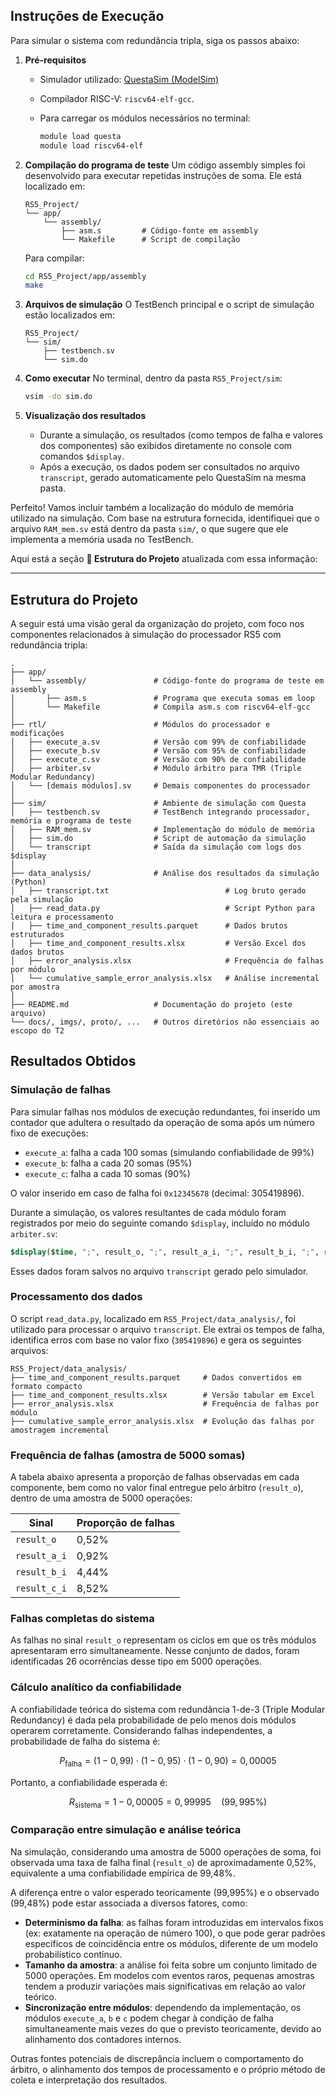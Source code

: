 ## Instruções de Execução

Para simular o sistema com redundância tripla, siga os passos abaixo:

1. **Pré-requisitos**

   * Simulador utilizado: [QuestaSim (ModelSim)](https://eda.sw.siemens.com/en-US/ic/modelsim/)
   * Compilador RISC-V: `riscv64-elf-gcc`.
   * Para carregar os módulos necessários no terminal:

     ```bash
     module load questa
     module load riscv64-elf
     ```

2. **Compilação do programa de teste**
   Um código assembly simples foi desenvolvido para executar repetidas instruções de soma. Ele está localizado em:

   ```
   RS5_Project/
   └── app/
       └── assembly/
           ├── asm.s         # Código-fonte em assembly
           └── Makefile      # Script de compilação
   ```

   Para compilar:

   ```bash
   cd RS5_Project/app/assembly
   make
   ```

3. **Arquivos de simulação**
   O TestBench principal e o script de simulação estão localizados em:

   ```
   RS5_Project/
   └── sim/
       ├── testbench.sv
       └── sim.do
   ```

4. **Como executar**
   No terminal, dentro da pasta `RS5_Project/sim`:

   ```bash
   vsim -do sim.do
   ```

5. **Visualização dos resultados**

   * Durante a simulação, os resultados (como tempos de falha e valores dos componentes) são exibidos diretamente no console com comandos `$display`.
   * Após a execução, os dados podem ser consultados no arquivo `transcript`, gerado automaticamente pelo QuestaSim na mesma pasta.

Perfeito! Vamos incluir também a localização do módulo de memória utilizado na simulação. Com base na estrutura fornecida, identifiquei que o arquivo `RAM_mem.sv` está dentro da pasta `sim/`, o que sugere que ele implementa a memória usada no TestBench.

Aqui está a seção **📁 Estrutura do Projeto** atualizada com essa informação:

---

## Estrutura do Projeto

A seguir está uma visão geral da organização do projeto, com foco nos componentes relacionados à simulação do processador RS5 com redundância tripla:

```
.
├── app/
│   └── assembly/               # Código-fonte do programa de teste em assembly
│       ├── asm.s               # Programa que executa somas em loop
│       └── Makefile            # Compila asm.s com riscv64-elf-gcc
│
├── rtl/                        # Módulos do processador e modificações
│   ├── execute_a.sv            # Versão com 99% de confiabilidade
│   ├── execute_b.sv            # Versão com 95% de confiabilidade
│   ├── execute_c.sv            # Versão com 90% de confiabilidade
│   ├── arbiter.sv              # Módulo árbitro para TMR (Triple Modular Redundancy)
│   └── [demais módulos].sv     # Demais componentes do processador
│
├── sim/                        # Ambiente de simulação com Questa
│   ├── testbench.sv            # TestBench integrando processador, memória e programa de teste
│   ├── RAM_mem.sv              # Implementação do módulo de memória
│   ├── sim.do                  # Script de automação da simulação
│   └── transcript              # Saída da simulação com logs dos $display
│
├── data_analysis/              # Análise dos resultados da simulação (Python)
│   ├── transcript.txt                          # Log bruto gerado pela simulação
│   ├── read_data.py                            # Script Python para leitura e processamento
│   ├── time_and_component_results.parquet      # Dados brutos estruturados
│   ├── time_and_component_results.xlsx         # Versão Excel dos dados brutos
│   ├── error_analysis.xlsx                     # Frequência de falhas por módulo
│   └── cumulative_sample_error_analysis.xlsx   # Análise incremental por amostra
│
├── README.md                   # Documentação do projeto (este arquivo)
└── docs/, imgs/, proto/, ...   # Outros diretórios não essenciais ao escopo do T2

```

## Resultados Obtidos

### Simulação de falhas

Para simular falhas nos módulos de execução redundantes, foi inserido um contador que adultera o resultado da operação de soma após um número fixo de execuções:

* `execute_a`: falha a cada 100 somas (simulando confiabilidade de 99%)
* `execute_b`: falha a cada 20 somas (95%)
* `execute_c`: falha a cada 10 somas (90%)

O valor inserido em caso de falha foi `0x12345678` (decimal: 305419896).

Durante a simulação, os valores resultantes de cada módulo foram registrados por meio do seguinte comando `$display`, incluído no módulo `arbiter.sv`:

```systemverilog
$display($time, ";", result_o, ";", result_a_i, ";", result_b_i, ";", result_c_i);
```

Esses dados foram salvos no arquivo `transcript` gerado pelo simulador.

### Processamento dos dados

O script `read_data.py`, localizado em `RS5_Project/data_analysis/`, foi utilizado para processar o arquivo `transcript`. Ele extrai os tempos de falha, identifica erros com base no valor fixo (`305419896`) e gera os seguintes arquivos:

```
RS5_Project/data_analysis/
├── time_and_component_results.parquet     # Dados convertidos em formato compacto
├── time_and_component_results.xlsx        # Versão tabular em Excel
├── error_analysis.xlsx                    # Frequência de falhas por módulo
├── cumulative_sample_error_analysis.xlsx  # Evolução das falhas por amostragem incremental
```

### Frequência de falhas (amostra de 5000 somas)

A tabela abaixo apresenta a proporção de falhas observadas em cada componente, bem como no valor final entregue pelo árbitro (`result_o`), dentro de uma amostra de 5000 operações:

| Sinal        | Proporção de falhas |
| ------------ | ------------------- |
| `result_o`   | 0,52%               |
| `result_a_i` | 0,92%               |
| `result_b_i` | 4,44%               |
| `result_c_i` | 8,52%               |

### Falhas completas do sistema

As falhas no sinal `result_o` representam os ciclos em que os três módulos apresentaram erro simultaneamente. Nesse conjunto de dados, foram identificadas 26 ocorrências desse tipo em 5000 operações.

### Cálculo analítico da confiabilidade

A confiabilidade teórica do sistema com redundância 1-de-3 (Triple Modular Redundancy) é dada pela probabilidade de pelo menos dois módulos operarem corretamente. Considerando falhas independentes, a probabilidade de falha do sistema é:

$$
P_{\text{falha}} = (1 - 0{,}99) \cdot (1 - 0{,}95) \cdot (1 - 0{,}90) = 0{,}00005
$$

Portanto, a confiabilidade esperada é:

$$
R_{\text{sistema}} = 1 - 0{,}00005 = 0{,}99995 \quad (99{,}995\%)
$$

### Comparação entre simulação e análise teórica

Na simulação, considerando uma amostra de 5000 operações de soma, foi observada uma taxa de falha final (`result_o`) de aproximadamente 0,52%, equivalente a uma confiabilidade empírica de 99,48%.

A diferença entre o valor esperado teoricamente (99,995%) e o observado (99,48%) pode estar associada a diversos fatores, como:

* **Determinismo da falha**: as falhas foram introduzidas em intervalos fixos (ex: exatamente na operação de número 100), o que pode gerar padrões específicos de coincidência entre os módulos, diferente de um modelo probabilístico contínuo.
* **Tamanho da amostra**: a análise foi feita sobre um conjunto limitado de 5000 operações. Em modelos com eventos raros, pequenas amostras tendem a produzir variações mais significativas em relação ao valor teórico.
* **Sincronização entre módulos**: dependendo da implementação, os módulos `execute_a`, `b` e `c` podem chegar à condição de falha simultaneamente mais vezes do que o previsto teoricamente, devido ao alinhamento dos contadores internos.

Outras fontes potenciais de discrepância incluem o comportamento do árbitro, o alinhamento dos tempos de processamento e o próprio método de coleta e interpretação dos resultados.

